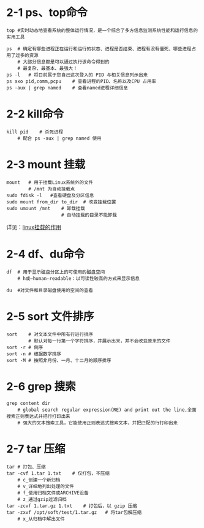 # 2-1 ps、top命令

```shell
top	#实时动态地查看系统的整体运行情况，是一个综合了多方信息监测系统性能和运行信息的实用工具

ps	# 确定有哪些进程正在运行和运行的状态、进程是否结束、进程有没有僵死、哪些进程占用了过多的资源
	# 大部分信息都是可以通过执行该命令得到的
	# 最复杂、最基本、最强大！
ps -l	# 将目前属于您自己这次登入的 PID 与相关信息列示出来
ps axo pid,comm,pcpu	# 查看进程的PID、名称以及CPU 占用率
ps -aux | grep named	# 查看named进程详细信息
```

2-2 kill命令
==========

```shell
kill pid	# 杀死进程
	# 配合 ps -aux | grep named 使用
```

2-3 mount 挂载
=========

```shell
mount	# 用于挂载Linux系统外的文件
		# /mnt 为自动挂载点
sudo fdisk -l	#查看硬盘及分区信息
sudo mount from_dir to_dir	# 改变挂载位置
sudo umount /mnt	# 卸载挂载	
					# 自动挂载的目录不能卸载
```

详见：[linux挂载的作用](https://blog.csdn.net/qq_35583154/article/details/86569903)

2-4 df、du命令
=========

```shell
df	# 用于显示磁盘分区上的可使用的磁盘空间
	# h或–human-readable：以可读性较高的方式来显示信息

du	#对文件和目录磁盘使用的空间的查看
```

2-5 sort 文件排序
==========

```shell
sort	# 对文本文件中所有行进行排序
		# 默认对每一行第一个字符排序，并展示出来，并不会改变原来的文件
sort -r	# 倒序
sort -n	# 根据数字排序
sort -M	# 按照非月份、一月、十二月的顺序排序
```

2-6 grep 搜索
=================

```shell
grep content dir	
	# global search regular expression(RE) and print out the line,全面搜索正则表达式并把行打印出来
	# 强大的文本搜索工具，它能使用正则表达式搜索文本，并把匹配的行打印出来
```

2-7 tar 压缩
===========================

```shell
tar	# 打包、压缩
tar -cvf 1.tar 1.txt	# 仅打包，不压缩
	# c_创建一个新归档
	# v_详细地列出处理的文件
	# f_使用归档文件或ARCHIVE设备
	# z_通过gzip过滤归档
tar -zcvf 1.tar.gz 1.txt	# 打包后，以 gzip 压缩
tar -zxvf /opt/soft/test/1.tar.gz	# 将tar包解压缩
	# x_从归档中解出文件
```